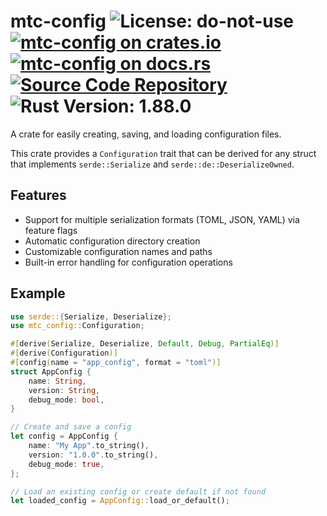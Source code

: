 # mtc-config ![License: do-not-use](https://img.shields.io/badge/license-do--not--use-blue) [![mtc-config on crates.io](https://img.shields.io/crates/v/mtc-config)](https://crates.io/crates/mtc-config) [![mtc-config on docs.rs](https://docs.rs/mtc-config/badge.svg)](https://docs.rs/mtc-config) [![Source Code Repository](https://img.shields.io/badge/Code-On%20GitHub-blue?logo=GitHub)](https://github.com/mtc/mtc) ![Rust Version: 1.88.0](https://img.shields.io/badge/rustc-1.88.0-orange.svg)

A crate for easily creating, saving, and loading configuration files.

This crate provides a `Configuration` trait that can be derived for
any struct that implements `serde::Serialize` and `serde::de::DeserializeOwned`.

## Features

* Support for multiple serialization formats (TOML, JSON, YAML) via feature flags
* Automatic configuration directory creation
* Customizable configuration names and paths
* Built-in error handling for configuration operations

## Example

```rust
use serde::{Serialize, Deserialize};
use mtc_config::Configuration;

#[derive(Serialize, Deserialize, Default, Debug, PartialEq)]
#[derive(Configuration)]
#[config(name = "app_config", format = "toml")]
struct AppConfig {
    name: String,
    version: String,
    debug_mode: bool,
}

// Create and save a config
let config = AppConfig {
    name: "My App".to_string(),
    version: "1.0.0".to_string(),
    debug_mode: true,
};

// Load an existing config or create default if not found
let loaded_config = AppConfig::load_or_default();
```
